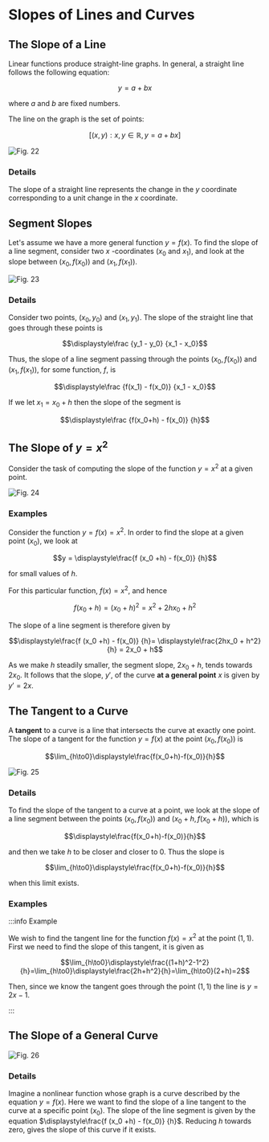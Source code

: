 # Slopes of Lines and Curves

## The Slope of a Line

Linear functions produce straight-line graphs.
In general, a straight line follows the following equation:

$$y = a + bx$$

where $a$ and $b$ are fixed numbers.

The line on the graph is the set of points:

$$\left[ (x,y): x,y \in \mathbb{R}, y = a+bx \right]$$

![Fig. 22](../media/13_1_The_slope_of_a_line.png)

### Details

The slope of a straight line represents the change in the $y$ coordinate corresponding to a unit change in the $x$ coordinate.

## Segment Slopes

Let's assume we have a more general function $y = f(x)$.
To find the slope of a line segment, consider two $x$ -coordinates ($x_0$ and $x_1$), and look at the slope between $(x_0, f(x_0))$ and $(x_1, f(x_1))$.

![Fig. 23](../media/13_2_segment_slopes.png)

### Details

Consider two points, $(x_0,y_0)$ and $(x_1,y_1)$.
The slope of the straight line that goes through these points is

$$\displaystyle\frac {y_1 - y_0} {x_1 - x_0}$$

Thus, the slope of a line segment passing through the points $(x_0,f(x_0))$ and $(x_1,f(x_1))$, for some function, $f$, is

$$\displaystyle\frac {f(x_1) - f(x_0)} {x_1 - x_0}$$

If we let $x_1 = x_0 + h$ then the slope of the segment is

$$\displaystyle\frac {f(x_0+h) - f(x_0)} {h}$$

## The Slope of $y=x^2$

Consider the task of computing the slope of the function $y=x^2$ at a given point.

![Fig. 24](../media/13_3_The_slope_of.png)

### Examples

Consider the function $y = f(x) = x^2$.
In order to find the slope at a given point $(x_0 )$, we look at

$$y = \displaystyle\frac{f (x_0 +h) - f(x_0)} {h}$$

for small values of $h$.

For this particular function, $f (x) = x^2$, and hence

$$f (x_0 +h) = (x_0 +h) ^2 = x^2 + 2hx_0 + h^2$$

The slope of a line segment is therefore given by

$$\displaystyle\frac{f (x_0 +h) - f(x_0)} {h}= \displaystyle\frac{2hx_0 + h^2} {h} = 2x_0 + h$$

As we make $h$ steadily smaller, the segment slope, $2x_0 + h$, tends towards $2x_0$.
It follows that the slope, $y'$, of the curve **at a general point** $x$ is given by $y' = 2x$.

## The Tangent to a Curve

A **tangent** to a curve is a line that intersects the curve at exactly one point.
The slope of a tangent for the function $y=f(x)$ at the point $(x_0,f(x_0))$ is

$$\lim_{h\to0}\displaystyle\frac{f(x_0+h)-f(x_0)}{h}$$

![Fig. 25](../media/13_4_The_tangent_to_a_curve.png)

### Details

To find the slope of the tangent to a curve at a point, we look at the slope of a line segment between the points $(x_0,f(x_0))$ and $(x_0+h,f(x_0+h))$, which is

$$\displaystyle\frac{f(x_0+h)-f(x_0)}{h}$$

and then we take $h$ to be closer and closer to $0$.
Thus the slope is

$$\lim_{h\to0}\displaystyle\frac{f(x_0+h)-f(x_0)}{h}$$

when this limit exists.

### Examples

:::info Example

We wish to find the tangent line for the function $f(x)=x^2$ at the point $(1,1)$.
First we need to find the slope of this tangent, it is given as

$$\lim_{h\to0}\displaystyle\frac{(1+h)^2-1^2}{h}=\lim_{h\to0}\displaystyle\frac{2h+h^2}{h}=\lim_{h\to0}(2+h)=2$$

Then, since we know the tangent goes through the point $(1,1)$ the line is $y=2x-1$.

:::

## The Slope of a General Curve

![Fig. 26](../media/13_5_The_slope_of_a_general_curve.png)

### Details

Imagine a nonlinear function whose graph is a curve described by the equation $y = f(x)$.
Here we want to find the slope of a line tangent to the curve at a specific point $(x_0)$.
The slope of the line segment is given by the equation $\displaystyle\frac{f (x_0 +h) - f(x_0)} {h}$.
Reducing $h$ towards zero, gives the slope of this curve if it exists.
